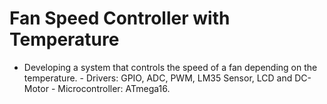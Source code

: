 # Fan Speed Controller with Temperature
 - Developing a system that controls the speed of a fan depending on the temperature. - Drivers: GPIO, ADC, PWM, LM35 Sensor, LCD and DC-Motor - Microcontroller: ATmega16.
